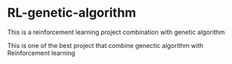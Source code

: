 # RL-genetic-algorithm
This is a reinforcement learning project combination with genetic algorithm

This is one of the best project that combine genectic algorithm with Reinforcement learning
